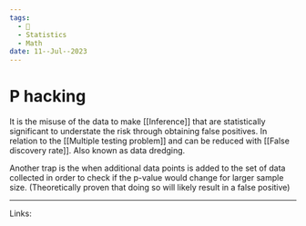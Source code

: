 ```yaml
---
tags:
  - 🌱
  - Statistics
  - Math
date: 11--Jul--2023
---
```


# P hacking

It is the misuse of the data to make [[Inference]] that are statistically significant to understate the risk through obtaining false positives. In relation to the [[Multiple testing problem]] and can be reduced with [[False discovery rate]]. Also known as data dredging. 

Another trap is the when additional data points is added to the set of data collected in order to check if the p-value would change for larger sample size. (Theoretically proven that doing so will likely result in a false positive)

---
Links: 